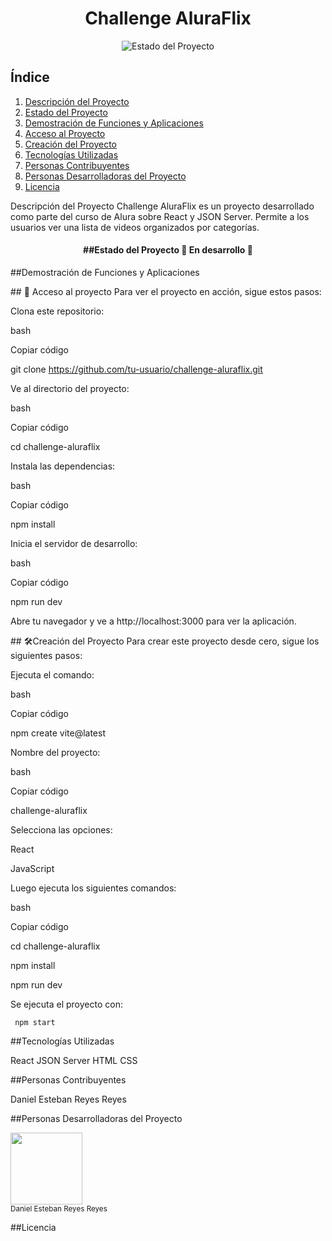 <h1 align="center">Challenge AluraFlix</h1>

<p align="center">
  <img src="https://img.shields.io/badge/STATUS-EN%20DESAROLLO-green" alt="Estado del Proyecto">
  
</p>

## Índice
1. [Descripción del Proyecto](#descripción-del-proyecto)
2. [Estado del Proyecto](#estado-del-proyecto)
3. [Demostración de Funciones y Aplicaciones](#demostración-de-funciones-y-aplicaciones)
4. [Acceso al Proyecto](#acceso-al-proyecto)
5. [Creación del Proyecto](#creación-del-proyecto)
6. [Tecnologías Utilizadas](#tecnologías-utilizadas)
7. [Personas Contribuyentes](#personas-contribuyentes)
8. [Personas Desarrolladoras del Proyecto](#personas-desarrolladoras-del-proyecto)
9. [Licencia](#licencia)

Descripción del Proyecto
Challenge AluraFlix es un proyecto desarrollado como parte del curso de Alura sobre React y JSON Server. Permite a los usuarios ver una lista de videos organizados por categorías.


<h4 align="center">
##Estado del Proyecto
🚧 En desarrollo 🚧

</h4>

##Demostración de Funciones y Aplicaciones


\## 📁 Acceso al proyecto
Para ver el proyecto en acción, sigue estos pasos:

Clona este repositorio:

 bash

Copiar código

 git clone https://github.com/tu-usuario/challenge-aluraflix.git

Ve al directorio del proyecto:

 bash

Copiar código

 cd challenge-aluraflix

Instala las dependencias:

 bash

Copiar código

 npm install

Inicia el servidor de desarrollo:

 bash

Copiar código

 npm run dev

Abre tu navegador y ve a http://localhost:3000 para ver la aplicación.

\## 🛠️Creación del Proyecto
Para crear este proyecto desde cero, sigue los siguientes pasos:

Ejecuta el comando:


 bash

Copiar código


 npm create vite@latest

Nombre del proyecto:


 bash

Copiar código

 challenge-aluraflix

Selecciona las opciones:


 React

 JavaScript

Luego ejecuta los siguientes comandos:


 bash

Copiar código

 cd challenge-aluraflix

 npm install

 npm run dev



Se ejecuta el proyecto con:

     npm start
##Tecnologías Utilizadas

React
JSON Server
HTML
CSS

##Personas Contribuyentes

Daniel Esteban Reyes Reyes

##Personas Desarrolladoras del Proyecto

<img src="https://avatars.githubusercontent.com/u/56520204?v=4" width=115><br>
<sub>Daniel Esteban Reyes Reyes</sub>


##Licencia